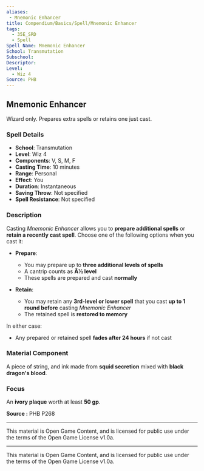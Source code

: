 ```yaml
---
aliases:
 - Mnemonic Enhancer
title: Compendium/Basics/Spell/Mnemonic Enhancer
tags:  
  - 35E_SRD  
  - Spell  
Spell Name: Mnemonic Enhancer
School: Transmutation
Subschool: 
Descriptor: 
Level:  
  - Wiz 4  
Source: PHB
---
```


## Mnemonic Enhancer

Wizard only. Prepares extra spells or retains one just cast.

### Spell Details

- **School**: Transmutation  
- **Level**: Wiz 4  
- **Components**: V, S, M, F  
- **Casting Time**: 10 minutes  
- **Range**: Personal  
- **Effect**: You  
- **Duration**: Instantaneous  
- **Saving Throw**: Not specified  
- **Spell Resistance**: Not specified  

### Description

Casting *Mnemonic Enhancer* allows you to **prepare additional spells** or **retain a recently cast spell**. Choose one of the following options when you cast it:

- **Prepare**:  
  - You may prepare up to **three additional levels of spells**  
  - A cantrip counts as **Â½ level**  
  - These spells are prepared and cast **normally**  

- **Retain**:  
  - You may retain any **3rd-level or lower spell** that you cast **up to 1 round before** casting *Mnemonic Enhancer*  
  - The retained spell is **restored to memory**  

In either case:
- Any prepared or retained spell **fades after 24 hours** if not cast

### Material Component

A piece of string, and ink made from **squid secretion** mixed with **black dragon's blood**.

### Focus

An **ivory plaque** worth at least **50 gp**.


**Source :** PHB P268

---

This material is Open Game Content, and is licensed for public use under  
the terms of the Open Game License v1.0a.

---

This material is Open Game Content, and is licensed for public use under the terms of the Open Game License v1.0a.
